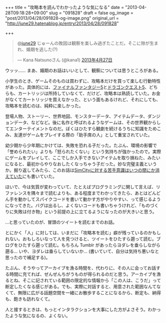+++
title = "攻略本を読んでわかったような気になる"
date = "2013-04-28T09:18:28+09:00"
slug = "091828"
draft = false
og_image = "post/2013/04/28/091828-og-image.png"
original_url = "http://june29.hatenablog.jp/entry/2013/04/28/091828"

+++

<p></p>
<blockquote class="twitter-tweet" lang="ja">
<p>@<a href="https://twitter.com/june29">june29</a> じゅーんの敗因は観察を楽しみ過ぎたことだ。そこに隙が生まれ、婚期を逃した(?)</p>— Kana Natsunoさん (@kana1) <a href="https://twitter.com/kana1/status/328168571798683648">2013年4月27日</a>
</blockquote>
<script async src="//platform.twitter.com/widgets.js" charset="utf-8"></script><p>ウッッ…… まあ、婚期のお話はいいとして、観察については思うところがある。</p>
<p>小学生のとき、ゲームそのものは買わずに、攻略本だけを買って楽しむ行動特性があった。具体的には、<a class="keyword" href="http://d.hatena.ne.jp/keyword/%A5%D5%A5%A1%A5%A4%A5%CA%A5%EB%A5%D5%A5%A1%A5%F3%A5%BF%A5%B8%A1%BC5">ファイナルファンタジー5</a>と<a class="keyword" href="http://d.hatena.ne.jp/keyword/%A5%C9%A5%E9%A5%B4%A5%F3%A5%AF%A5%A8%A5%B9%A5%C85">ドラゴンクエスト5</a>、どちらも、カートリッジは所持していなくて、だけど、攻略本は熟読していた。お金がなくてカートリッジを買えなかった、という面もあるけれど、それにしても、攻略本を読むのは、純粋に楽しかった。</p>
<p>登場人物、ストーリー、世界地図、モンスターデータ、アイテムデータ、ダンジョンデータ、などなど。後に名作と呼ばれるようなゲームは、その世界観からしてエンターテイメントなのだ。ぼくはひたすら観劇を続けるうちに知識をためこみ、友達がゲームをプレイする際の「助手席の人」として重宝されていた。</p>
<p>幼少期から少年期にかけては、失敗を恐れる子だった。たぶん、環境の影響で「誉められたい」よりも「怒られたくない」という気持ちが強かったので。実際にゲームをプレイして、ここでしか入手できないアイテムを取り損ねた、みたいになると、最初からやりなおしたくなっちゃう子だった。妙な完璧主義というか。掘り返してみたら、このお話は<a href="http://june29.jp/2011/01/22/now-i-can-enjoy-playing-simcity/" title="SimCityに対する苦手意識はいつの間にか消えていた - 準二級.jp">SimCityに対する苦手意識はいつの間にか消えていた</a>にも書いていた。</p>
<p>ほいで、今は気質が変わっていて、たとえばプログラミングに関して言えば、リファレンスを隅々まで読むよりも、ある程度までわかってきたら、あとはどんどん手を動かしてスパイクコードを書いて動かす方がやりやすい、って感じるようになってきた。バグは出るし、よくないコードも書いちゃうけれど、「ものづくりに失敗は付き物」という前提の上に立てるようになったのが大きいと思う。</p>
<p>…と思っていたのが、冒頭のツイートを読むまでのお話。</p>
<p>とにかく「人」に対しては、いまだに「攻略本を読む」癖が残っているのかもしれない。おもしろいなって人を見つけると、ツイートをひたすら遡って読む。ブログをひたすら遡って読む。もちろん Tumblr があったらヨダレを垂らしながら遡る… いや、ヨダレは垂らしていないか… (書いていて、自分は気持ち悪いなと思ったので補足する)。</p>
<p>たぶん、そうやってアーカイブを漁る時間を、代わりに、その人に会ってお話する時間に充てれば、ぜんぜんちがうものが得られるのだと思う。アーカイブを漁るとね、そこに記されている範囲の限定的な情報から「この人は、こうだ」って断定したくなる感じがある。でも、実際に対話すると、用意された範囲なんてなくて、無限に広がる話題空間を一緒にお散歩することになるから、断定も、納得も、飽きも訪れなくて。</p>
<p>人と接するときは、もっとインタラクションを大事にした方がよさそう。わかったような気になるの、よくない。</p>